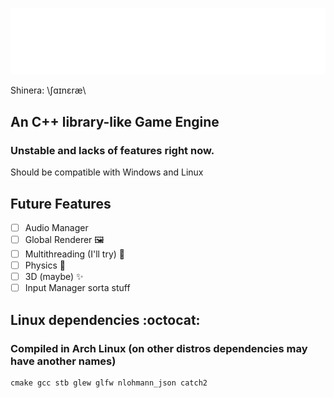 ![](https://github.com/ShineAsNever/ShineraEngine/blob/main/res/shinera-logo-readme.png)

Shinera: \ʃɑɪnɛræ\

## An C++ library-like Game Engine
### Unstable and lacks of features right now.

Should be compatible with Windows and Linux

## Future Features
- [ ] Audio Manager
- [ ] Global Renderer :framed_picture:
- [ ] Multithreading (I'll try) :rocket:
- [ ] Physics :tada:
- [ ] 3D (maybe) :sparkles:
- [ ] Input Manager sorta stuff

## Linux dependencies :octocat:
### Compiled in Arch Linux (on other distros dependencies may have another names)
``` 
cmake gcc stb glew glfw nlohmann_json catch2
```
